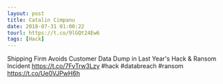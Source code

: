 ```yaml
---
layout: post
title: Catalin Cimpanu
date: 2018-07-31 01:00:22
tourl: https://t.co/9lGQt24Ew6
tags: [Hack]
---
```

Shipping Firm Avoids Customer Data Dump in Last Year's Hack &amp; Ransom Incident https://t.co/7FvTrw3Lzy #hack #databreach #ransom https://t.co/Ue0VJPwH6h